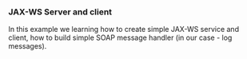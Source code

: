 ### JAX-WS Server and client

In this example we learning how to create simple JAX-WS service and client, how to build simple SOAP message handler (in our case - log messages).
